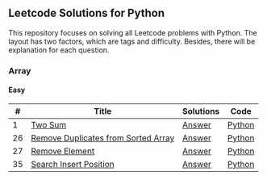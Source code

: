## Leetcode Solutions for Python

This repository focuses on solving all Leetcode problems with Python. The layout has two factors, which are tags and
difficulty. Besides, there will be explanation for each question.

### Array

#### Easy

| #  | Title                                     | Solutions      | Code           |
|----|-------------------------------------------|----------------|----------------|
| 1  | [Two Sum][1]                              | [Answer][1_a]  | [Python][1_c]  |
| 26 | [Remove Duplicates from Sorted Array][26] | [Answer][26_a] | [Python][26_c] |
| 27 | [Remove Element][27]                      | [Answer][27_a] | [Python][27_c] |
| 35 | [Search Insert Position][35]              | [Answer][35_a] | [Python][35_c] |

[1]: https://leetcode.com/problems/two-sum/
[1_a]: Array_Easy/Two_Sum
[1_c]: Array_Easy/Two_Sum/Two_Sum.py
[26]: http://leetcode.com/problems/remove-duplicates-from-sorted-array/
[26_a]: Array_Easy/Remove_Duplicates_from_Sorted_Array
[26_c]: Array_Easy/Remove_Duplicates_from_Sorted_Array/Remove_Duplicates_from_Sorted_Array.py
[27]: https://leetcode.com/problems/remove-element/
[27_a]: Array_Easy/Remove_Element
[27_c]: Array_Easy/Remove_Element/Remove_Element.py
[35]: https://leetcode.com/problems/search-insert-position/
[35_a]: Array_Easy/Search_Insert_Position
[35_c]: Array_Easy/Search_Insert_Position/Search_Insert_Position.py

